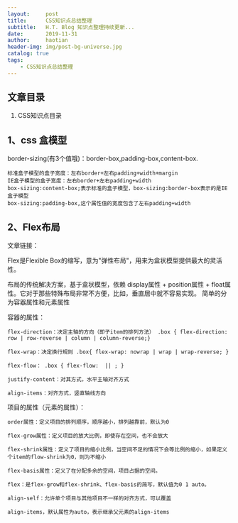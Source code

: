 ```yaml
---
layout:     post
title:      CSS知识点总结整理
subtitle:   H.T. Blog 知识点整理持续更新...
date:       2019-11-31
author:     haotian
header-img: img/post-bg-universe.jpg
catalog: true
tags:
    - CSS知识点总结整理
---
```


## 文章目录
1. CSS知识点目录
## 1、css 盒模型

border-sizing(有3个值哦)：border-box,padding-box,content-box.

    标准盒子模型的盒子宽度：左右border+左右padding+width+margin
    IE盒子模型的盒子宽度：左右border+左右padding+width
    box-sizing:content-box;表示标准的盒子模型，box-sizing:border-box表示的是IE盒子模型
    box-sizing:padding-box,这个属性值的宽度包含了左右padding+width

## 2、Flex布局
文章链接：
[](http://www.ruanyifeng.com/blog/2015/07/flex-grammar.html?utm_source=tuicool%EF%BC%88%E8%AF%AD%E6%B3%95%E7%AF%87%EF%BC%89)

Flex是Flexible Box的缩写，意为"弹性布局"，用来为盒状模型提供最大的灵活性。

布局的传统解决方案，基于盒状模型，依赖 display属性 + position属性 + float属性。它对于那些特殊布局非常不方便，比如，垂直居中就不容易实现。
简单的分为容器属性和元素属性

容器的属性：

    flex-direction：决定主轴的方向（即子item的排列方法） .box { flex-direction: row | row-reverse | column | column-reverse;}

    flex-wrap：决定换行规则 .box{ flex-wrap: nowrap | wrap | wrap-reverse; }

    flex-flow： .box { flex-flow:  || ; }
    
    justify-content：对其方式，水平主轴对齐方式
    
    align-items：对齐方式，竖直轴线方向

项目的属性（元素的属性）：

    order属性：定义项目的排列顺序，顺序越小，排列越靠前，默认为0
    
    flex-grow属性：定义项目的放大比例，即使存在空间，也不会放大
    
    flex-shrink属性：定义了项目的缩小比例，当空间不足的情况下会等比例的缩小，如果定义个item的flow-shrink为0，则为不缩小
    
    flex-basis属性：定义了在分配多余的空间，项目占据的空间。
    
    flex：是flex-grow和flex-shrink、flex-basis的简写，默认值为0 1 auto。
    
    align-self：允许单个项目与其他项目不一样的对齐方式，可以覆盖
    
    align-items，默认属性为auto，表示继承父元素的align-items
